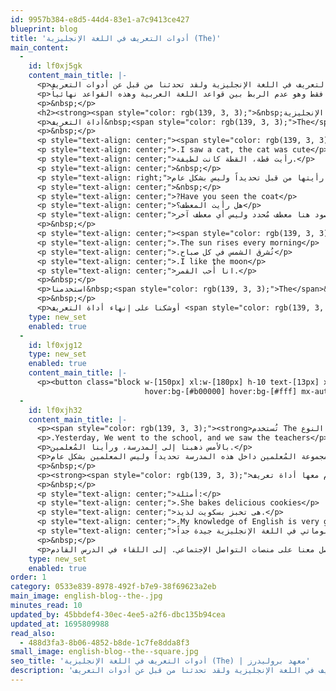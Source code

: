 ```yaml
---
id: 9957b384-e8d5-44d4-83e1-a7c9413ce427
blueprint: blog
title: 'أدوات التعريف في اللغة الإنجليزية (The)'
main_content:
  -
    id: lf0xj5gk
    content_main_title: |-
      <p>أهلاً بك في الجزء الثاني من درس أدوات التعريف في اللغة الإنجليزية ولقد تحدثنا من قبل عن أدوات التعريف <span style="color: rgb(139, 3, 3);">A &ndash; An</span> واليوم نتحدث عن أخر أداة تعريف وهى The.</p>
      <p>لا تنسى: مطلوب منك شيء واحد فقط وهو عدم الربط بين قواعد اللغة العربية وهذه القواعد نهائياً.</p>
      <p>&nbsp;</p>
      <h2><strong><span style="color: rgb(139, 3, 3);">&nbsp;أدوات التعريف في اللغة الإنجليزية The</span></strong></h2>
      <p>أداة التعريف&nbsp;<span style="color: rgb(139, 3, 3);">The</span>&nbsp;تُستخدم عند التحدث عن شيئ تحدثت عنه من قبل فهو معلوم لمن تحدثه، أو مع الأشياء التي لا يوجد منها سوى واحد فقط.</p>
      <p>&nbsp;</p>
      <p style="text-align: center;"><span style="color: rgb(139, 3, 3);">أمثلة لتوضيح الأشياء التي تحدثت عنها من قبل:</span></p>
      <p style="text-align: center;">.I saw a cat, the cat was cute</p>
      <p style="text-align: center;">رأيت قطة، القطة كانت لطيفة.</p>
      <p style="text-align: center;">&nbsp;</p>
      <p style="text-align: right;">المقصود هنا التحدث عن القطة التي رأيتها من قبل تحديداً وليس بشكل عام. ( لاحظ استخدام a عند التحدث للمرة الأولى لأنها كانت غير معلومة)</p>
      <p style="text-align: center;">&nbsp;</p>
      <p style="text-align: center;">?Have you seen the coat</p>
      <p style="text-align: center;">هل رأيت المعطف؟</p>
      <p style="text-align: center;">المقصود هنا معطف مُحدد وليس أي معطف آخر.</p>
      <p>&nbsp;</p>
      <p style="text-align: center;"><span style="color: rgb(139, 3, 3);">أمثلة لتوضيح الأشياء التي لا يوجد منها سوى واحد فقط:</span></p>
      <p style="text-align: center;">.The sun rises every morning</p>
      <p style="text-align: center;">.تُشرق الشمس في كل صباح</p>
      <p style="text-align: center;">.I like the moon</p>
      <p style="text-align: center;">انا أُحب القمر.</p>
      <p>&nbsp;</p>
      <p>استخدمنا&nbsp;<span style="color: rgb(139, 3, 3);">The</span>&nbsp;مع <span style="color: rgb(139, 3, 3);">sun </span>و <span style="color: rgb(139, 3, 3);">moon </span>لأنه يوجد شمس واحدة وقمر واحد فقط.</p>
      <p>&nbsp;</p>
      <p>أوشكنا على إنهاء أداة التعريف <span style="color: rgb(139, 3, 3);">The</span>، الأمر بسيط؟ باقي استخدام واحد فقط للأداة:</p>
    type: new_set
    enabled: true
  -
    id: lf0xjg12
    type: new_set
    enabled: true
    content_main_title: |-
      <p><button class="block w-[150px] xl:w-[180px] h-10 text-[13px] xl:text-[16px] !bg-[#8b0303] text-gray-200 rounded-lg
                              hover:bg-[#b00000] hover:bg-[#fff] mx-auto" type="button"><a href="../../../../general-english-courses" target="_blank" rel="noopener">ابدأ رحلة التعلم الأن</a></button></p>
  -
    id: lf0xjh32
    content_main_title: |-
      <p><span style="color: rgb(139, 3, 3);"><strong>تُستخدم The عند التحدث عن مجموعة أشياء مُحددة أو مُخصصة من نفس النوع.</strong></span></p>
      <p>.Yesterday, We went to the school, and we saw the teachers</p>
      <p>بالأمس ذهبنا إلى المدرسة، ورأينا المُعلمين.</p>
      <p>المقصود هنا مجموعة المُعلمين داخل هذه المدرسة تحديداً وليس المعلمين بشكل عام.</p>
      <p>&nbsp;</p>
      <p><strong><span style="color: rgb(139, 3, 3);">ملحوظة هامة: عند التحدث عن الأشياء بشكل عام نستخدم الأسماء الجمع أو الأسماء التي لا تُعد ولا نستخدم معها أداة تعريف</span>.</strong></p>
      <p>&nbsp;</p>
      <p style="text-align: center;">أمثلة:</p>
      <p style="text-align: center;">.She bakes delicious cookies</p>
      <p style="text-align: center;">هى تخبز بسكويت لذيذ.</p>
      <p style="text-align: center;">.My knowledge of English is very good</p>
      <p style="text-align: center;">معلوماتي في اللغة الإنجليزية جيدة جداً.</p>
      <p>&nbsp;</p>
      <p>بذلك انتهينا من درس أدوات التعريف بالكامل، انتظر باقي القواعد في الدروس القادمة، وبالطبع اذا لديك سؤال أو تعليق فلا تترد في التواصل معنا على منصات التواصل الإجتماعي. إلى اللقاء في الدرس القادم.</p>
    type: new_set
    enabled: true
order: 1
category: 0533e839-8978-492f-b7e9-38f69623a2eb
main_image: english-blog--the-.jpg
minutes_read: 10
updated_by: 45bbdef4-30ec-4ee5-a2f6-dbc135b94cea
updated_at: 1695809988
read_also:
  - 488d3fa3-8b06-4852-b8de-1c7fe8dda8f3
small_image: english-blog--the--square.jpg
seo_title: 'أدوات التعريف في اللغة الإنجليزية (The) | معهد بروليدرز'
description: 'ي الجزء الثاني من درس أدوات التعريف في اللغة الإنجليزية ولقد تحدثنا من قبل عن أدوات التعريف A - An واليوم نتحدث عن أخر أداة تعريف وهى The.'
---
```


